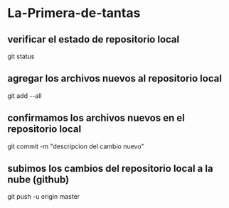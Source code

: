 # La-Primera-de-tantas

## verificar el estado de repositorio local
git status
## agregar los archivos nuevos al repositorio local
git add --all
## confirmamos los archivos nuevos en el repositorio local
git commit -m "descripcion del cambio nuevo"
## subimos los cambios del repositorio local a la nube (github)
git push -u origin master